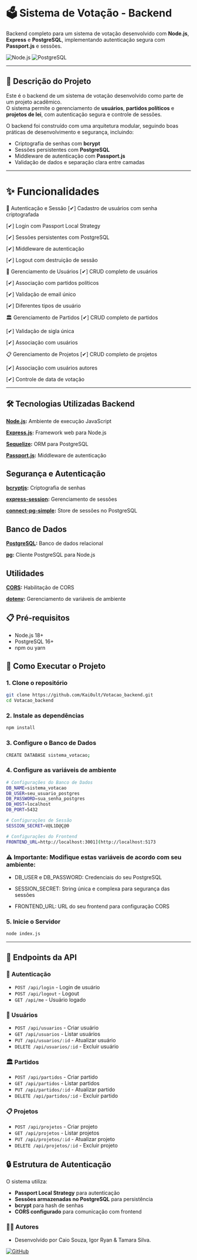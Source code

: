 # 🗳️ Sistema de Votação - Backend

Backend completo para um sistema de votação desenvolvido com **Node.js**, **Express** e **PostgreSQL**, implementando autenticação segura com **Passport.js** e sessões.

![Node.js](https://img.shields.io/badge/Node.js-18%25-green)
![PostgreSQL](https://img.shields.io/badge/PostgreSQL-15%25-blue)

---

## 📖 Descrição do Projeto
Este é o backend de um sistema de votação desenvolvido como parte de um projeto acadêmico.  
O sistema permite o gerenciamento de **usuários**, **partidos políticos** e **projetos de lei**, com autenticação segura e controle de sessões.

O backend foi construído com uma arquitetura modular, seguindo boas práticas de desenvolvimento e segurança, incluindo:
- Criptografia de senhas com **bcrypt**  
- Sessões persistentes com **PostgreSQL**  
- Middleware de autenticação com **Passport.js**  
- Validação de dados e separação clara entre camadas

---

# ✨ Funcionalidades
🔐 Autenticação e Sessão
[✔] Cadastro de usuários com senha criptografada

[✔] Login com Passport Local Strategy

[✔] Sessões persistentes com PostgreSQL

[✔] Middleware de autenticação

[✔] Logout com destruição de sessão

👥 Gerenciamento de Usuários
[✔] CRUD completo de usuários

[✔] Associação com partidos políticos

[✔] Validação de email único

[✔] Diferentes tipos de usuário

🏛️ Gerenciamento de Partidos
[✔] CRUD completo de partidos

[✔] Validação de sigla única

[✔] Associação com usuários

📋 Gerenciamento de Projetos
[✔] CRUD completo de projetos

[✔] Associação com usuários autores

[✔] Controle de data de votação

---

## 🛠️ Tecnologias Utilizadas Backend

**[Node.js](https://nodejs.org/):** Ambiente de execução JavaScript

**[Express.js](https://expressjs.com/):** Framework web para Node.js

**[Sequelize](https://sequelize.org/):** ORM para PostgreSQL

**[Passport.js](https://www.passportjs.org/):** Middleware de autenticação

## Segurança e Autenticação
**[bcryptjs](https://www.npmjs.com/package/bcryptjs):** Criptografia de senhas

**[express-session](https://www.npmjs.com/package/express-session):** Gerenciamento de sessões

**[connect-pg-simple](https://www.npmjs.com/package/connect-pg-simple):** Store de sessões no PostgreSQL

## Banco de Dados
**[PostgreSQL](https://www.postgresql.org/):** Banco de dados relacional

**[pg](https://www.npmjs.com/package/pg):** Cliente PostgreSQL para Node.js

## Utilidades
**[CORS](https://www.npmjs.com/package/cors):** Habilitação de CORS

**[dotenv](https://www.npmjs.com/package/dotenv):** Gerenciamento de variáveis de ambiente

## 📋 Pré-requisitos

- Node.js 18+
- PostgreSQL 16+
- npm ou yarn

## 🚀 Como Executar o Projeto

### 1. Clone o repositório
```bash
git clone https://github.com/Kai0ult/Votacao_backend.git
cd Votacao_backend
 ```
### 2. Instale as dependências
```bash
npm install
 ```

### 3. Configure o Banco de Dados
```bash
CREATE DATABASE sistema_votacao;
 ```

### 4. Configure as variáveis de ambiente
```bash
# Configurações do Banco de Dados
DB_NAME=sistema_votacao
DB_USER=seu_usuario_postgres
DB_PASSWORD=sua_senha_postgres
DB_HOST=localhost
DB_PORT=5432

# Configurações de Sessão
SESSION_SECRET=V@L1D@Ç@0

# Configurações do Frontend
FRONTEND_URL=http://localhost:3001](http://localhost:5173
 ```

### ⚠️ Importante: Modifique estas variáveis de acordo com seu ambiente:

- DB_USER e DB_PASSWORD: Credenciais do seu PostgreSQL

- SESSION_SECRET: String única e complexa para segurança das sessões

- FRONTEND_URL: URL do seu frontend para configuração CORS

### 5. Inicie o Servidor
```bash
node index.js
 ```

---

## 📡 Endpoints da API

### 🔐 Autenticação
- `POST /api/login` - Login de usuário
- `POST /api/logout` - Logout
- `GET /api/me` - Usuário logado

### 👥 Usuários
- `POST /api/usuarios` - Criar usuário
- `GET /api/usuarios` - Listar usuários
- `PUT /api/usuarios/:id` - Atualizar usuário
- `DELETE /api/usuarios/:id` - Excluir usuário

### 🏛️ Partidos
- `POST /api/partidos` - Criar partido
- `GET /api/partidos` - Listar partidos
- `PUT /api/partidos/:id` - Atualizar partido
- `DELETE /api/partidos/:id` - Excluir partido

### 📋 Projetos
- `POST /api/projetos` - Criar projeto
- `GET /api/projetos` - Listar projetos
- `PUT /api/projetos/:id` - Atualizar projeto
- `DELETE /api/projetos/:id` - Excluir projeto

## 🔒 Estrutura de Autenticação

O sistema utiliza:
- **Passport Local Strategy** para autenticação
- **Sessões armazenadas no PostgreSQL** para persistência
- **bcrypt** para hash de senhas
- **CORS configurado** para comunicação com frontend

### 👨‍💻 Autores

- Desenvolvido por Caio Souza, Igor Ryan & Tamara Silva.

[![GitHub](https://img.shields.io/badge/github-%23121011.svg?style=for-the-badge&logo=github&logoColor=white)](https://github.com/Kai0ult)  
